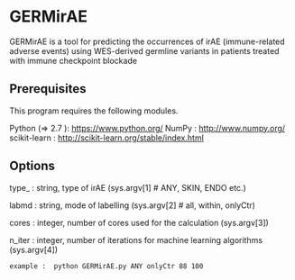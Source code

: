 # GERMirAE

GERMirAE is a tool for predicting the occurrences of irAE (immune-related adverse events) using WES-derived germline variants in patients treated with immune checkpoint blockade

## Prerequisites

This program requires the following modules.

Python (=> 2.7 ): https://www.python.org/
NumPy : http://www.numpy.org/
scikit-learn : http://scikit-learn.org/stable/index.html

## Options

type_ : string, type of irAE (sys.argv[1] # ANY, SKIN, ENDO etc.)

labmd : string, mode of labelling (sys.argv[2] # all, within, onlyCtr)

cores : integer, number of cores used for the calculation (sys.argv[3])

n_iter : integer, number of iterations for machine learning algorithms (sys.argv[4])
```
example :  python GERMirAE.py ANY onlyCtr 88 100
```
